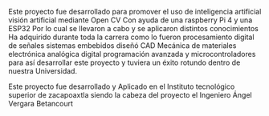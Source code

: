 Este proyecto fue desarrollado para promover el uso de inteligencia artificial visión artificial mediante Open CV
Con ayuda de una raspberry Pi 4 y
una ESP32 Por lo cual se llevaron a cabo y se aplicaron distintos conocimientos Ha adquirido durante toda la carrera como lo fueron procesamiento digital de señales sistemas embebidos diseñó CAD Mecánica de materiales electrónica analógica digital programación avanzada y microcontroladores para así desarrollar este proyecto y tuviera un éxito rotundo dentro de nuestra  Universidad.

Este proyecto fue desarrollado y Aplicado en el Instituto tecnológico superior de zacapoaxtla siendo la cabeza del proyecto
el Ingeniero Ángel Vergara Betancourt

